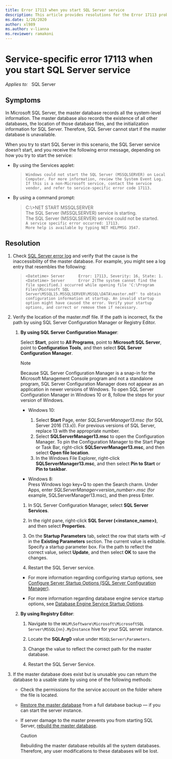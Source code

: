 ```yaml
---
title: Error 17113 when you start SQL Server service
description: This article provides resolutions for the Error 17113 problem that occurs when you start SQL Server service.
ms.date: 1/28/2020
author: xl989
ms.author: v-lianna
ms.reviewer: ramakoni
---
```


# Service-specific error 17113 when you start SQL Server service

_Applies to:_ &nbsp; SQL Server

## Symptoms

In Microsoft SQL Server, the master database records all the system-level information. The master database also records the existence of all other databases, the location of those database files, and the initialization information for SQL Server. Therefore, SQL Server cannot start if the master database is unavailable.

When you try to start SQL Server in this scenario, the SQL Server service doesn’t start, and you receive the following error message, depending on how you try to start the service:

- By using the Services applet:

    > `Windows could not start the SQL Server (MSSQLSERVER) on Local Computer. For more information, review the System Event Log. If this is a non-Microsoft service, contact the service vendor, and refer to service-specific error code 17113.`

- By using a command prompt:

    > C:\\>NET START MSSQLSERVER  
    The SQL Server (MSSQLSERVER) service is starting.  
    The SQL Server (MSSQLSERVER) service could not be started.  
    `A service specific error occurred: 17113.`  
    `More help is available by typing NET HELPMSG 3547.`

## Resolution

1. Check [SQL Server error log](/sql/tools/configuration-manager/viewing-the-sql-server-error-log) and verify that the cause is the inaccessibility of the master database. For example, you might see a log entry that resembles the following:

    > `<Datetime> Server      Error: 17113, Severity: 16, State: 1.`  
    `<Datetime> Server      Error 2(The system cannot find the file specified.) occurred while opening file 'C:\Program Files\Microsoft SQL Server\MSSQL15.MSSQLSERVER\MSSQL\DATA\master.mdf' to obtain configuration information at startup. An invalid startup option might have caused the error. Verify your startup options, and correct or remove them if necessary.`

2. Verify the location of the master.mdf file. If the path is incorrect, fix the path by using SQL Server Configuration Manager or Registry Editor.

    1. **By using SQL Server Configuration Manager**:

        Select **Start**, point to **All Programs**, point to **Microsoft SQL Server**, point to **Configuration Tools**, and then select **SQL Server Configuration Manager**.

        > [!NOTE]
        > Because SQL Server Configuration Manager is a snap-in for the Microsoft Management Console program and not a standalone program, SQL Server Configuration Manager does not appear as an application in newer versions of Windows. To open SQL Server Configuration Manager in Windows 10 or 8, follow the steps for your version of Windows.

        - Windows 10:  
            1. Select **Start** Page, enter *SQLServerManager13.msc* (for SQL Server 2016 (13.x)). For previous versions of SQL Server, replace 13 with the appropriate number.
            2. Select **SQLServerManager13.msc** to open the Configuration Manager. To pin the Configuration Manager to the Start Page or Task Bar, right-click **SQLServerManager13.msc**, and then select **Open file location**.
            3. In the Windows File Explorer, right-click **SQLServerManager13.msc**, and then select **Pin to Start** or **Pin to taskbar**.

        - Windows 8:  
            Press Windows logo key+Q to open the Search charm. Under Apps, enter *SQLServerManager\<version_number>.msc* (for example, SQLServerManager13.msc), and then press Enter.

        1. In SQL Server Configuration Manager, select **SQL Server Services**.

        1. In the right pane, right-click **SQL Server (\<instance_name>)**, and then select **Properties**.
        1. On the **Startup Parameters** tab, select the row that starts with *-d* in the **Existing Parameters** section. The current value is editable. Specify a startup parameter box. Fix the path to reflect the correct value, select **Update**, and then select **OK** to save the changes.
        1. Restart the SQL Server service.

        - For more information regarding configuring startup options, see [Configure Server Startup Options (SQL Server Configuration Manager)](/sql/database-engine/configure-windows/scm-services-configure-server-startup-options).

        - For more information regarding database engine service startup options, see [Database Engine Service Startup Options](/sql/database-engine/configure-windows/database-engine-service-startup-options).

    2. **By using Registry Editor**:

        1. Navigate to the `HKLM\Software\Microsoft\MicrosoftSQL Server\MSSQL{nn}.MyInstance` hive for your SQL server instance.

        1. Locate the **SQLArg0** value under `MSSQLServer\Parameters`.
        1. Change the value to reflect the correct path for the master database.
        1. Restart the SQL Server Service.

3. If the master database does exist but is unusable you can return the database to a usable state by using one of the following methods:

    - Check the permissions for the service account on the folder where the file is located.
    - [Restore the master database](/sql/relational-databases/backup-restore/restore-the-master-database-transact-sql) from a full database backup — if you can start the server instance.
    - If server damage to the master prevents you from starting SQL Server, [rebuild the master database](/sql/relational-databases/databases/rebuild-system-databases).

        > [!CAUTION]
        > Rebuilding the master database rebuilds all the system databases. Therefore, any user modifications to these databases will be lost.
